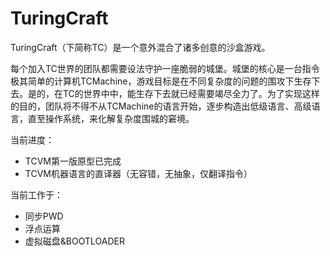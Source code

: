 TuringCraft
===========

TuringCraft（下简称TC）是一个意外混合了诸多创意的沙盒游戏。

每个加入TC世界的团队都需要设法守护一座脆弱的城堡。城堡的核心是一台指令极其简单的计算机TCMachine，游戏目标是在不同复杂度的问题的围攻下生存下去。是的，在TC的世界中中，能生存下去就已经需要竭尽全力了。为了实现这样的目的，团队将不得不从TCMachine的语言开始，逐步构造出低级语言、高级语言，直至操作系统，来化解复杂度围城的窘境。

当前进度：

+ TCVM第一版原型已完成
+ TCVM机器语言的直译器（无容错，无抽象，仅翻译指令）

当前工作于：

+ 同步PWD
+ 浮点运算
+ 虚拟磁盘&BOOTLOADER
